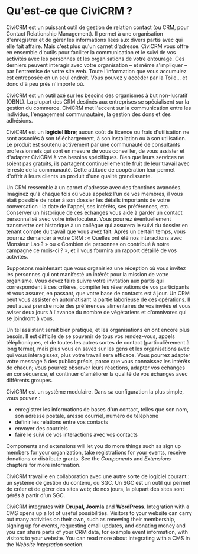 Qu'est-ce que CiviCRM ?
=======================

CiviCRM est un puissant outil de gestion de relation contact (ou CRM, pour Contact Relationship Management). Il permet à une organisation d'enregistrer et de gérer les informations liées aux divers partis avec qui elle fait affaire. Mais c'est plus qu'un carnet d'adresse. CiviCRM vous offre en ensemble d'outils pour faciliter la communication et le suivi de vos activités avec les personnes et les organisations de votre entourage. Ces derniers peuvent interagir avec votre organisation – et même s'impliquer – par l'entremise de votre site web. Toute l'information que vous accumulez est entreposée en un seul endroit. Vous pouvez y accéder par la Toile... et donc d'à peu près n'importe où. 

CiviCRM est un outil axé sur les besoins des organismes à but non-lucratif (OBNL). La plupart des CRM destinés aux entreprises se spécialisent sur la gestion du commerce. CiviCRM met l'accent sur la communication entre les individus, l'engagement communautaire, la gestion des dons et des adhésions.

CiviCRM est un **logiciel libre**; aucun coût de licence ou frais d'utilisation ne sont associés à son téléchargement, à son installation ou à son utilisation. Le produit est soutenu activement par une communauté de consultants professionnels qui sont en mesure de vous conseiller, de vous assister et d'adapter CiviCRM à vos besoins spécifiques. Bien que leurs services ne soient pas gratuits, ils partagent continuellement le fruit de leur travail avec le reste de la communauté. Cette attitude de coopération leur permet d'offrir à leurs clients un produit d'une qualité grandissante.

Un CRM ressemble à un carnet d'adresse avec des fonctions avancées. Imaginez qu'à chaque fois où vous appelez l'un de vos membres, il vous était possible de noter à son dossier les détails importants de votre conversation : la date de l'appel, ses intérêts, ses préférences, etc. Conserver un historique de ces échanges vous aide à garder un contact personnalisé avec votre interlocuteur. Vous pourrez éventuellement transmettre cet historique à un collègue qui assurera le suivi du dossier en tenant compte du travail que vous avez fait. Après un certain temps, vous pourrez demander à votre CRM : « Quelles ont été nos interactions avec Monsieur Lao ? » ou « Combien de personnes on contribué à notre campagne ce mois-ci ? », et il vous fournira un rapport détaillé de vos activités. 

Supposons maintenant que vous organisiez une réception où vous invitez les personnes qui ont manifesté un intérêt pour la mission de votre organisme. Vous devez faire suivre votre invitation aux partis qui correspondent à ces critères, compiler les réservations de vos participants et vous assurer, en passant, que votre base de contacts est à jour. Un CRM peut vous assister en automatisant la partie laborieuse de ces opérations. Il peut aussi prendre note des préférences alimentaires de vos invités et vous aviser deux jours à l'avance du nombre de végétariens et d'omnivores qui se joindront à vous.

Un tel assistant serait bien pratique, et les organisations en ont encore plus besoin. Il est difficile de se souvenir de tous vos rendez-vous, appels téléphoniques, et de toutes les autres sortes de contact (particulièrement à long terme), mais plus vous en savez sur les gens et les organisations avec qui vous interagissez, plus votre travail sera efficace. Vous pourrez adapter votre message à des publics précis, parce que vous connaissez les intérêts de chacun; vous pourrez observer leurs réactions, adapter vos échanges en conséquence, et continuer d'améliorer la qualité de vos échanges avec différents groupes.

CiviCRM est un système modulaire. Dans sa configuration la plus simple, vous pouvez :

-   enregistrer les informations de bases d'un contact, telles que son nom, son adresse postale, aresse courriel, numéro de téléphone
-   définir les relations entre vos contacts
-   envoyer des courriels
-   faire le suivi de vos interactions avec vos contacts

Components and extensions will let you do more things such as sign up
members for your organization, take registrations for your events,
receive donations or distribute grants. See the *Components* and
*Extensions* chapters for more information. 

CiviCRM travaille en collaboration avec une autre sorte de logiciel courant : un système de gestion du contenu, ou SGC. Un SGC est un outil qui permet de créer et de gérer des sites web; de nos jours, la plupart des sites sont gérés à partir d'un SGC.

CiviCRM integrates with **Drupal, Joomla** and **WordPress**. Integration
with a CMS opens up a lot of useful possibilities.  Visitors to your
website can carry out many activities on their own, such as renewing
their membership, signing up for events, requesting email updates, and
donating money and you can share parts of your CRM data, for example
event information, with visitors to your website. You can read more
about integrating with a CMS in the *Website Integration* section.
